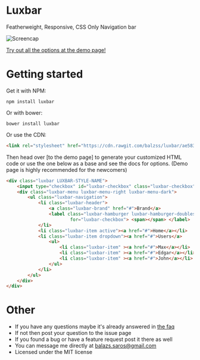 # Luxbar

Featherweight, Responsive, CSS Only Navigation bar

![Screencap](http://i.imgur.com/0eGzsNt.gif)

[Try out all the options at the demo page!](https://balzss.github.io/luxbar)

# Getting started

Get it with NPM:

```
npm install luxbar
```

Or with bower:

```
bower install luxbar
```

Or use the CDN:
```html
<link rel="stylesheet" href="https://cdn.rawgit.com/balzss/luxbar/ae5835e2/build/luxbar.min.css">
```

Then head over [to the demo page] to generate your customized HTML code or use
the one below as a base and see the docs for options. (Demo page is highly
recommended for the newcomers)

```html
<div class="luxbar LUXBAR-STYLE-NAME">
    <input type="checkbox" id="luxbar-checkbox" class="luxbar-checkbox">
    <div class="luxbar-menu luxbar-menu-right luxbar-menu-dark">
        <ul class="luxbar-navigation">
            <li class="luxbar-header">
                <a class="luxbar-brand" href="#">Brand</a>
                <label class="luxbar-hamburger luxbar-hamburger-doublespin"
                        for="luxbar-checkbox"> <span></span> </label>
            </li>
            <li class="luxbar-item active"><a href="#">Home</a></li>
            <li class="luxbar-item dropdown"><a href="#">Users</a>
                <ul>
                    <li class="luxbar-item" ><a href="#">Max</a></li>
                    <li class="luxbar-item" ><a href="#">Edgar</a></li>
                    <li class="luxbar-item" ><a href="#">John</a></li>
                </ul>
            </li>
        </ul>
    </div>
</div>
```

# Other
- If you have any questions maybe it's already answered in [the faq](https://github.com/balzss/luxbar/blob/master/docs/faq.md)
- If not then post your question to the issue page
- If you found a bug or have a feature request post it there as well
- You can message me directly at [balazs.saros@gmail.com](mailto:balazs.saros@gmail.com)
- Licensed under the MIT license
